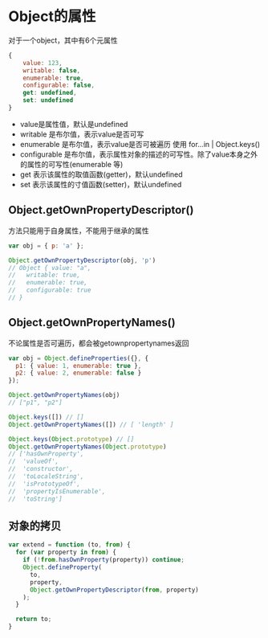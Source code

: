 # Object的属性

对于一个object，其中有6个元属性
```js
{
    value: 123,
    writable: false,
    enumerable: true,
    configurable: false,
    get: undefined,
    set: undefined
}
```
+ value是属性值，默认是undefined
+ writable 是布尔值，表示value是否可写
+ enumerable 是布尔值，表示value是否可被遍历 使用 for...in | Object.keys()
+ configurable 是布尔值，表示属性对象的描述的可写性。除了value本身之外的属性的可写性(enumerable 等)
+ get 表示该属性的取值函数(getter)，默认undefined
+ set 表示该属性的寸值函数(setter)，默认undefined

## Object.getOwnPropertyDescriptor()
方法只能用于自身属性，不能用于继承的属性
```js
var obj = { p: 'a' };

Object.getOwnPropertyDescriptor(obj, 'p')
// Object { value: "a",
//   writable: true,
//   enumerable: true,
//   configurable: true
// }
```

## Object.getOwnPropertyNames()

不论属性是否可遍历，都会被getownpropertynames返回
```js
var obj = Object.defineProperties({}, {
  p1: { value: 1, enumerable: true },
  p2: { value: 2, enumerable: false }
});

Object.getOwnPropertyNames(obj)
// ["p1", "p2"]
```

```js
Object.keys([]) // []
Object.getOwnPropertyNames([]) // [ 'length' ]

Object.keys(Object.prototype) // []
Object.getOwnPropertyNames(Object.prototype)
// ['hasOwnProperty',
//  'valueOf',
//  'constructor',
//  'toLocaleString',
//  'isPrototypeOf',
//  'propertyIsEnumerable',
//  'toString']
```

## 对象的拷贝
```js
var extend = function (to, from) {
  for (var property in from) {
    if (!from.hasOwnProperty(property)) continue;
    Object.defineProperty(
      to,
      property,
      Object.getOwnPropertyDescriptor(from, property)
    );
  }

  return to;
}
```